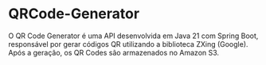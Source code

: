 # QRCode-Generator
O QR Code Generator é uma API desenvolvida em Java 21 com Spring Boot, responsável por gerar códigos QR utilizando a biblioteca ZXing (Google). Após a geração, os QR Codes são armazenados no Amazon S3.
